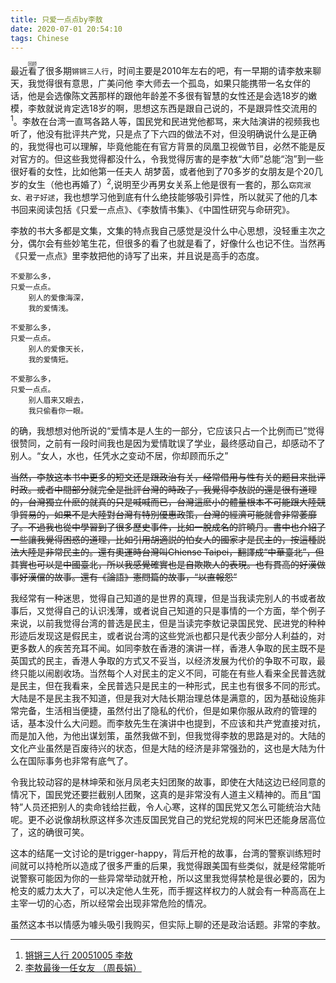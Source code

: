```yaml
---
title: 只爱一点点by李敖
date: 2020-07-01 20:54:10
tags: Chinese
---
```


最近<ruby>看<rt>回顾</rt></ruby>了很多期`锵锵三人行`，时间主要是2010年左右的吧，有一早期的请李敖来聊天，我觉得很有意思，广美问他 李大师去一个孤岛，如果只能携带一名女伴的话，他是会选像陈文茜那样的跟他年龄差不多很有智慧的女性还是会选18岁的嫩模，李敖就说肯定选18岁的啊，思想这东西是跟自己说的，不是跟异性交流用的<sup>1</sup>。李敖在台湾一直骂各路人等，国民党和民进党他都骂，来大陆演讲的视频我也听了，他没有批评共产党，只是点了下六四的做法不对，但没明确说什么是正确的，我觉得也可以理解，毕竟他能在有官方背景的凤凰卫视做节目，必然不能是反对官方的。但这些我觉得都没什么，令我觉得厉害的是李敖“大师”总能“泡”到一些很好看的女性，比如他第一任夫人 胡梦茵，或者他到了70多岁的女朋友是个20几岁的女生（他也再婚了）<sup>2</sup>,说明至少再男女关系上他是很有一套的，那么`窈窕淑女、君子好逑`，我也想学习他到底有什么绝技能够吸引异性，所以就买了他的几本书回来阅读包括《只爱一点点》、《李敖情书集》、《中国性研究与命研究》。

李敖的书大多都是文集，文集的特点我自己感觉是没什么中心思想，没轻重主次之分，偶尔会有些妙笔生花，但很多的看了也就是看了，好像什么也记不住。当然再《只爱一点点》里李敖把他的诗写了出来，并且说是高手的态度。

```
不爱那么多，
只爱一点点。
    别人的爱像海深，
    我的爱情浅。

不爱那么多，
只爱一点点。
    别人的爱像天长，
    我的爱情短。

不爱那么多，
只爱一点点。
    别人眉来又眼去，
    我只偷看你一眼。
```

的确，我想想对他所说的“爱情本是人生的一部分，它应该只占一个比例而已”觉得很赞同，之前有一段时间我也是因为爱情耽误了学业，最终感动自己，却感动不了别人。“女人，水也，任凭水之变动不居，你却顾而乐之”

~~当然，李敖这本书中更多的短文还是跟政治有关，经常借用与性有关的题目来批评时政。或者中間部分就完全是批評台灣的時政了，我覺得李敖説的還是很有道理的，台灣獨立什麽的就真的只是喊喊而已，台灣這麽小的體量根本不可能跟大陸競爭貿易的，如果不是大陸對台灣有特別優惠政策，台灣的經濟可能就會非常萎靡了。不過我也從中學習到了很多歷史事件，比如一脫成名的許曉丹。書中也介紹了一些讓我覺得困惑的道理，比如引用胡適説的怕女人的國家才是民主的，按這種説法大陸是非常民主的。還有奧運時台灣叫Chiense Taipei，翻譯成“中華臺北”，但其實也可以是中國臺北，所以我感覺確實也是自欺欺人的表現。也有貫高的好漢做事好漢儅的故事。還有《論語》憲問篇的故事，“以直報怨”~~

我经常有一种迷思，觉得自己知道的是世界的真理，但是当我读完别人的书或者故事后，又觉得自己的认识浅薄，或者说自己知道的只是事情的一个方面，举个例子来说，以前我觉得台湾的普选是民主，但是当读完李敖记录国民党、民进党的种种形迹后发现这是假民主，或者说台湾的这些党派也都只是代表少部分人利益的，对更多数人的疾苦充耳不闻。如同李敖在香港的演讲一样，香港人争取的民主既不是英国式的民主，香港人争取的方式又不妥当，以经济发展为代价的争取不可取，最终只能以闹剧收场。当然每个人对民主的定义不同，可能在有些人看来全民普选就是民主，但在我看来，全民普选只是民主的一种形式，民主也有很多不同的形式。大陆是不是民主我不知道，但是我对大陆长期治理总体是满意的，因为基础设施非常完备，生活相当便捷，虽然付出了隐私的代价，但是如果你服从政府的管理的话，基本没什么大问题。而李敖先生在演讲中也提到，不应该和共产党直接对抗，而是加入他，为他出谋划策，虽然我做不到，但我觉得李敖的思路是对的。大陆的文化产业虽然是百废待兴的状态，但是大陆的经济是非常强劲的，这也是大陆为什么在国际事务也非常有底气了。

令我比较动容的是林坤荣和张月凤老夫妇团聚的故事，即使在大陆这边已经同意的情况下，国民党还要拦截别人团聚，这真的是非常没有人道主义精神的。而且“国特”人员还把别人的卖命钱给拦截，令人心寒，这样的国民党又怎么可能统治大陆呢。更不必说像胡秋原这样多次违反国民党自己的党纪党规的阿米巴还能身居高位了，这的确很可笑。

这本的结尾一文讨论的是trigger-happy，背后开枪的故事，台湾的警察训练短时间就可以持枪所以造成了很多严重的后果，我觉得跟美国有些类似，就是经常能听说警察可能因为你的一些异常举动就开枪，所以这里我觉得禁枪是很必要的，因为枪支的威力太大了，可以决定他人生死，而手握这样权力的人就会有一种高高在上主宰一切的心态，所以经常会出现非常危险的情况。

虽然这本书以情感为噱头吸引我购买，但实际上聊的还是政治话题。非常的李敖。

-----

1. [锵锵三人行 20051005 李敖](https://www.youtube.com/watch?v=fKKtJ79LQgo)
2. [李敖最後一任女友 （周長娟）](https://www.youtube.com/watch?v=RlbNMjAMRYE)